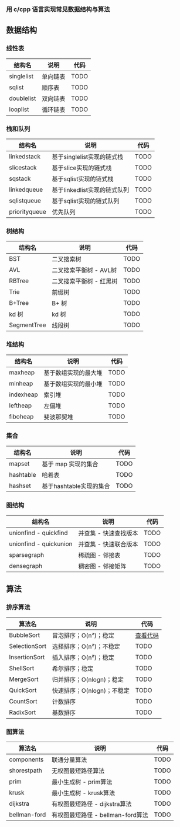 ### 用 c/cpp 语言实现常见数据结构与算法



## 数据结构

### 线性表

| 结构名     | 说明     | 代码                                                         |
| ---------- | -------- | ------------------------------------------------------------ |
| singlelist | 单向链表 | TODO |
| sqlist     | 顺序表   | TODO|
| doublelist | 双向链表 | TODO                                                         |
| looplist   | 循环链表 | TODO                                                         |



### 栈和队列

| 结构名        | 说明  | 代码                                                         |
| ------------- | ---------------------------- | ------------------------------------------------------------ |
| linkedstack   | 基于singlelist实现的链式栈   | TODO |
| slicestack    | 基于slice实现的链式栈        | TODO |
| sqstack       | 基于sqlist实现的链式栈       | TODO |
| linkedqueue   | 基于linkedlist实现的链式队列 | TODO |
| sqlistqueue   | 基于sqlist实现的链式队列     | TODO |
| priorityqueue | 优先队列                     | TODO |



### 树结构

| 结构名      | 说明                    | 代码                                                         |
| ----------- | ----------------------- | ------------------------------------------------------------ |
| BST         | 二叉搜索树              | TODO |
| AVL         | 二叉搜索平衡树 - AVL树  | TODO |
| RBTree      | 二叉搜索平衡树 - 红黑树 | TODO                                                         |
| Trie        | 前缀树                  | TODO                                                         |
| B+Tree      | B+ 树                   | TODO                                                         |
| kd 树       | kd 树                   | TODO                                                         |
| SegmentTree | 线段树                  | TODO                                                         |



### 堆结构

| 结构名    | 说明                 | 代码                                                         |
| --------- | -------------------- | ------------------------------------------------------------ |
| maxheap   | 基于数组实现的最大堆 | TODO |
| minheap   | 基于数组实现的最小堆 | TODO |
| indexheap | 索引堆               | TODO |
| leftheap  | 左偏堆               | TODO |
| fiboheap  | 斐波那契堆           | TODO |



### 集合

| 结构名    | 说明                    | 代码                                                         |
| --------- | ----------------------- | ------------------------------------------------------------ |
| mapset    | 基于 map 实现的集合     | TODO |
| hashtable | 哈希表                  | TODO                                                         |
| hashset   | 基于hashtable实现的集合 | TODO                                                         |



### 图结构

| 结构名                 | 说明                  | 代码                                                         |
| ---------------------- | --------------------- | ------------------------------------------------------------ |
| unionfind - quickfind  | 并查集 - 快速查找版本 | TODO |
| unionfind - quickunion | 并查集 - 快速联合版本 | TODO |
| sparsegraph            | 稀疏图 - 邻接表       | TODO |
| densegraph             | 稠密图 - 邻接矩阵     | TODO |



## 算法

### 排序算法

| 算法名        | 说明                       | 代码                                                         |
| ------------- | -------------------------- | ------------------------------------------------------------ |
| BubbleSort    | 冒泡排序；O(n²)；稳定      | [查看代码](https://github.com/gothicrush/go-dsa/tree/master/algorithms/sort) |
| SelectionSort | 选择排序；O(n²)；不稳定    | TODO |
| InsertionSort | 插入排序；O(n²)；稳定      | TODO |
| ShellSort     | 希尔排序；稳定             | TODO |
| MergeSort     | 归并排序；O(nlogn)；稳定   | TODO |
| QuickSort     | 快速排序；O(nlogn)；不稳定 | TODO |
| CountSort     | 计数排序                   | TODO                                                         |
| RadixSort     | 基数排序                   | TODO                                                         |



### 图算法

| 算法名       | 说明                              | 代码                                                         |
| ------------ | --------------------------------- | ------------------------------------------------------------ |
| components   | 联通分量算法                      | TODO |
| shorestpath  | 无权图最短路径算法                | TODO |
| prim         | 最小生成树 - prim算法             | TODO       |
| krusk        | 最小生成树 - krusk算法            | TODO               |
| dijkstra     | 有权图最短路径 - dijkstra算法     | TODO           |
| bellman-ford | 有权图最短路径 - bellman-ford算法 | TODO                |

